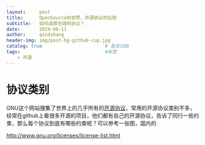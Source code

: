 ```yaml
---
layout:     post
title:      OpenSource的世界，开源协议的比较
subtitle:   如何选择合适的协议？
date:       2019-06-11
author:     qin4zhang
header-img: img/post-bg-github-cup.jpg 
catalog: true 						# 是否归档
tags:								#标签
    - 开源
---
```


# 协议类别
GNU这个网站搜集了世界上的几乎所有的[开源协议](http://www.gnu.org/licenses/license-list.html)，常用的开源协议类别不多，经常在github上看很多开源的项目，他们都有自己的开源协议，告诉了同行一些约束，那么每个协议到底有哪些约束呢？可以参考一张图，国内的



http://www.gnu.org/licenses/license-list.html
